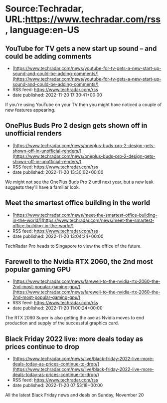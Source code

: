 # Source:Techradar, URL:https://www.techradar.com/rss, language:en-US

## YouTube for TV gets a new start up sound – and could be adding comments
 - [https://www.techradar.com/news/youtube-for-tv-gets-a-new-start-up-sound-and-could-be-adding-comments/](https://www.techradar.com/news/youtube-for-tv-gets-a-new-start-up-sound-and-could-be-adding-comments/)
 - RSS feed: https://www.techradar.com/rss
 - date published: 2022-11-20 17:30:41+00:00

If you're using YouTube on your TV then you might have noticed a couple of new features appearing.

## OnePlus Buds Pro 2 design gets shown off in unofficial renders
 - [https://www.techradar.com/news/oneplus-buds-pro-2-design-gets-shown-off-in-unofficial-renders/](https://www.techradar.com/news/oneplus-buds-pro-2-design-gets-shown-off-in-unofficial-renders/)
 - RSS feed: https://www.techradar.com/rss
 - date published: 2022-11-20 13:30:02+00:00

We might not see the OnePlus Buds Pro 2 until next year, but a new leak suggests they'll have a familiar look.

## Meet the smartest office building in the world
 - [https://www.techradar.com/news/meet-the-smartest-office-building-in-the-world/](https://www.techradar.com/news/meet-the-smartest-office-building-in-the-world/)
 - RSS feed: https://www.techradar.com/rss
 - date published: 2022-11-20 13:04:24+00:00

TechRadar Pro heads to Singapore to view the office of the future.

## Farewell to the Nvidia RTX 2060, the 2nd most popular gaming GPU
 - [https://www.techradar.com/news/farewell-to-the-nvidia-rtx-2060-the-2nd-most-popular-gaming-gpu/](https://www.techradar.com/news/farewell-to-the-nvidia-rtx-2060-the-2nd-most-popular-gaming-gpu/)
 - RSS feed: https://www.techradar.com/rss
 - date published: 2022-11-20 11:00:24+00:00

The RTX 2060 Super is also getting the axe as Nvidia moves to end production and supply of the successful graphics card.

## Black Friday 2022 live: more deals today as prices continue to drop
 - [https://www.techradar.com/news/live/black-friday-2022-live-more-deals-today-as-prices-continue-to-drop/](https://www.techradar.com/news/live/black-friday-2022-live-more-deals-today-as-prices-continue-to-drop/)
 - RSS feed: https://www.techradar.com/rss
 - date published: 2022-11-20 07:53:18+00:00

All the latest Black Friday news and deals on Sunday, November 20

